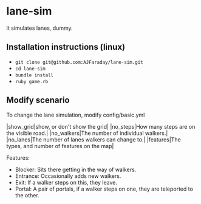 # lane-sim
It simulates lanes, dummy.

## Installation instructions (linux)

* `git clone git@github.com:AJFaraday/lane-sim.git`
* `cd lane-sim`
* `bundle install`
* `ruby game.rb`

## Modify scenario

To change the lane simulation, modify config/basic.yml

|show\_grid|show, or don't show the grid|
|no\_steps|How many steps are on the visible road.|
|no\_walkers|The number of individual walkers.|
|no\_lanes|The number of lanes walkers can change to.|
|features|The types, and number of features on the map|

Features:

* Blocker: Sits there getting in the way of walkers.
* Entrance: Occasionally adds new walkers.
* Exit: If a walker steps on this, they leave.
* Portal: A pair of portals, if a walker steps on one, they are teleported to the other.
